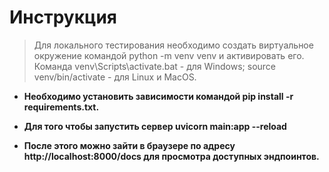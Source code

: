 # Инструкция
>Для локального тестирования необходимо создать виртуальное окружение командой python -m venv venv и активировать его. Команда venv\Scripts\activate.bat - для Windows; source venv/bin/activate - для Linux и MacOS.
- **Необходимо установить зависимости командой pip install -r requirements.txt.**
* **Для того чтобы запустить сервер uvicorn main:app --reload**
+ **После этого можно зайти в браузере по адресу http://localhost:8000/docs для просмотра доступных эндпоинтов.**